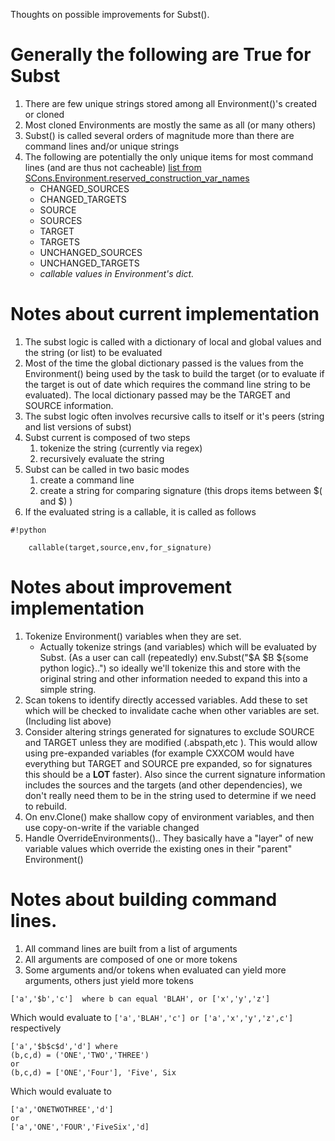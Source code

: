 Thoughts on possible improvements for Subst().

# Generally the following are True for Subst #
1. There are few unique strings stored among all Environment()'s created or cloned
1. Most cloned Environments are mostly the same as all (or many others)
1. Subst() is called several orders of magnitude more than there are command lines and/or unique strings
1. The following are potentially the only unique items for most command lines (and are thus not cacheable) [ list from SCons.Environment.reserved_construction_var_names ](http://scons.org/doc/latest/HTML/scons-api/SCons.Environment-module.html#reserved_construction_var_names)
    * CHANGED_SOURCES
    * CHANGED_TARGETS
    * SOURCE
    * SOURCES
    * TARGET
    * TARGETS
    * UNCHANGED_SOURCES
    * UNCHANGED_TARGETS
    * *callable values in Environment's dict.*


# Notes about current implementation #
1. The subst logic is called with a dictionary of local and global values and the string (or list) to be evaluated
1. Most of the time the global dictionary passed is the values from the Environment() being used by the task to build the target (or to evaluate if the target is out of date which requires the command line string to be evaluated). The local dictionary passed may be the TARGET and SOURCE information.
1. The subst logic often involves recursive calls to itself or it's peers (string and list versions of subst)
1. Subst current is composed of two steps
    1. tokenize the string (currently via regex)
    1. recursively evaluate the string
1. Subst can be called in two basic modes
    1. create a command line
    1. create a string for comparing signature  (this drops items between $( and $) )
1. If the evaluated string is a callable, it is called as follows

```
#!python

    callable(target,source,env,for_signature)
```


# Notes about improvement implementation #
1. Tokenize Environment() variables when they are set.
   * Actually tokenize strings (and variables) which will be evaluated by Subst.  (As a user can call (repeatedly) env.Subst("$A $B ${some python logic}..") so ideally we'll tokenize this and store with the original string and other information needed to expand this into a simple string.
1. Scan tokens to identify directly accessed variables. Add these to set which will be checked to invalidate cache when other variables are set. (Including list above)
1. Consider altering strings generated for signatures to exclude SOURCE and TARGET unless they are modified (.abspath,etc ).  This would allow using pre-expanded variables (for example CXXCOM would have everything but TARGET and SOURCE pre expanded, so for signatures this should be a **LOT** faster). Also since the current signature information includes the sources and the targets (and other dependencies), we don't really need them to be in the string used to determine if we need to rebuild.
1. On env.Clone() make shallow copy of environment variables, and then use copy-on-write if the variable changed
1. Handle OverrideEnvironments().. They basically have a "layer" of new variable values which override the existing ones in their "parent" Environment()

# Notes about building command lines.
1. All command lines are built from a list of arguments
1. All arguments are composed of one or more tokens
1. Some arguments and/or tokens when evaluated can yield more arguments, others just yield more tokens

```
['a','$b','c']  where b can equal 'BLAH', or ['x','y','z']
```
Which would evaluate to `['a','BLAH','c'] or ['a','x','y','z',c']` respectively

```
['a','$b$c$d','d'] where 
(b,c,d) = ('ONE','TWO','THREE')  
or 
(b,c,d) = ['ONE','Four'], 'Five', Six
```
Which would evaluate to
```
['a','ONETWOTHREE','d']
or
['a','ONE','FOUR','FiveSix','d]
```